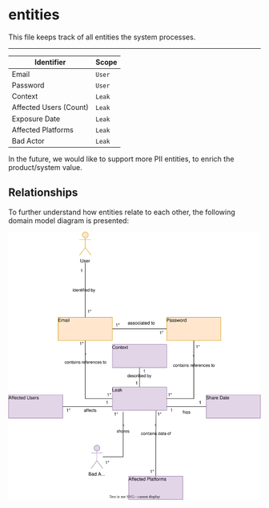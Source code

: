 # entities

This file keeps track of all entities the system processes.

---

|Identifier|Scope|
|----------|-----|
|Email|`User`|
|Password|`User`|
|Context|`Leak`|
|Affected Users (Count)|`Leak`|
|Exposure Date|`Leak`|
|Affected Platforms|`Leak`|
|Bad Actor|`Leak`|

In the future, we would like to support more PII entities, to enrich the product/system value.

## Relationships

To further understand how entities relate to each other, the following domain model diagram is presented:

![domain model describing entities relationships](src/001-domain-model.drawio.svg)
